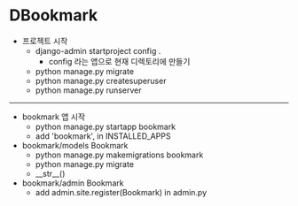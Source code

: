 # DBookmark

- 프로젝트 시작
    - django-admin startproject config .
        - config 라는 앱으로 현재 디렉토리에 만들기
    - python manage.py migrate
    - python manage.py createsuperuser
    - python manage.py runserver
---
- bookmark 앱 시작
    - python manage.py startapp bookmark
    - add 'bookmark', in INSTALLED_APPS
- bookmark/models Bookmark
  - python manage.py makemigrations bookmark
  - python manage.py migrate
  - \_\_str\__() 
- bookmark/admin Bookmark
  - add admin.site.register(Bookmark) in admin.py
